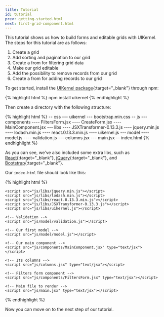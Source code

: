 ```yaml
---
title: Tutorial
id: tutorial
prev: getting-started.html
next: first-grid-component.html
---
```


This tutorial shows us how to build forms and editable grids with UIKernel. The steps for this tutorial are as follows:

1. Create a grid
2. Add sorting and pagination to our grid
3. Create a from for filtering grid data
4. Make our grid editable
5. Add the possibility to remove records from our grid
6. Create a from for adding records to our grid


To get started, install the [UIKernel package](https://www.npmjs.com/package/uikernel){:target="_blank"} through npm:

{% highlight html %}
npm install uikernel
{% endhighlight %}

Then create a directory with the following structure:

{% highlight html %}
-- css
--- uikernel
--- bootstrap.min.css
-- js
--- components
---- FiltersForm.jsx
---- CreateForm.jsx
---- MainComponent.jsx
--- libs
---- JSXTransformer-0.13.3.js
---- jquery.min.js
---- lodash.min.js
---- react.0.13.3.min.js
---- uikernel.js
--- model
---- model.js
---- validation.js
--- columns.jsx
--- main.jsx
-- index.html
{% endhighlight %}

As you can see, we've also included some extra libs, such as
[React](https://facebook.github.io/react/downloads.html){:target="_blank"},
[jQuery](https://jquery.com/download/){:target="_blank"}, and
[Bootstrap](http://getbootstrap.com/getting-started/#download){:target="_blank"}.

Our `index.html` file should look like this:

{% highlight html %}
<!DOCTYPE html>
<html>
<head>
    <meta charset="utf-8"/>
    <title>Example</title>
    <link href="css/bootstrap.min.css" rel="stylesheet" type="text/css"/>
    <link href="css/uikernel/main.css" rel="stylesheet" type="text/css"/>
    <link href="css/main.css" rel="stylesheet" type="text/css"/>
</head>
<body>
    <div id="body"></div>

    <script src="js/libs/jquery.min.js"></script>
    <script src="js/libs/lodash.min.js"></script>
    <script src="js/libs/react.0.13.3.min.js"></script>
    <script src="js/libs/JSXTransformer-0.13.3.js"></script>
    <script src="js/libs/uikernel.js"></script>

    <!-- Validation -->
    <script src="js/model/validation.js"></script>

    <!-- Our first model -->
    <script src="js/model/model.js"></script>

    <!-- Our main component -->
    <script src="js/components/MainComponent.jsx" type="text/jsx"></script>

    <!-- Its columns -->
    <script src="js/columns.jsx" type="text/jsx"></script>

    <!-- Filters form component -->
    <script src="js/components/FiltersForm.jsx" type="text/jsx"></script>

    <!-- Main file to render -->
    <script src="js/main.jsx" type="text/jsx"></script>
</body>
</html>
{% endhighlight %}

Now you can move on to the next step of our tutorial.
